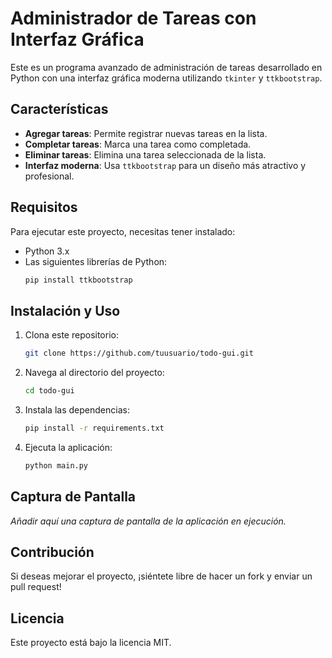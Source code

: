 # Administrador de Tareas con Interfaz Gráfica

Este es un programa avanzado de administración de tareas desarrollado en Python con una interfaz gráfica moderna utilizando `tkinter` y `ttkbootstrap`.

## Características
- **Agregar tareas**: Permite registrar nuevas tareas en la lista.
- **Completar tareas**: Marca una tarea como completada.
- **Eliminar tareas**: Elimina una tarea seleccionada de la lista.
- **Interfaz moderna**: Usa `ttkbootstrap` para un diseño más atractivo y profesional.

## Requisitos
Para ejecutar este proyecto, necesitas tener instalado:
- Python 3.x
- Las siguientes librerías de Python:
  ```sh
  pip install ttkbootstrap
  ```

## Instalación y Uso
1. Clona este repositorio:
   ```sh
   git clone https://github.com/tuusuario/todo-gui.git
   ```
2. Navega al directorio del proyecto:
   ```sh
   cd todo-gui
   ```
3. Instala las dependencias:
   ```sh
   pip install -r requirements.txt
   ```
4. Ejecuta la aplicación:
   ```sh
   python main.py
   ```

## Captura de Pantalla
_Añadir aquí una captura de pantalla de la aplicación en ejecución._

## Contribución
Si deseas mejorar el proyecto, ¡siéntete libre de hacer un fork y enviar un pull request!

## Licencia
Este proyecto está bajo la licencia MIT.

